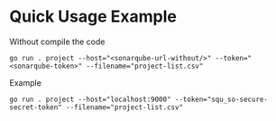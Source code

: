 # Quick Usage Example

Without compile the code
```shell
go run . project --host="<sonarqube-url-without/>" --token="<sonarqube-token>" --filename="project-list.csv"
```
Example
```shell
go run . project --host="localhost:9000" --token="squ_so-secure-secret-token" --filename="project-list.csv"
```
